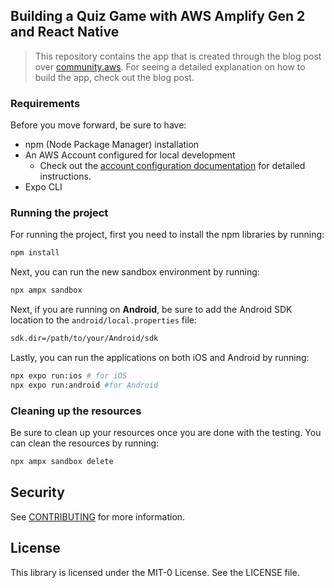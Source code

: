 ## Building a Quiz Game with AWS Amplify Gen 2 and React Native

> This repository contains the app that is created through the blog post over [community.aws](https://community.aws/content/2oFXtL8vTeHWORWVkx8ak2gCgxf). For seeing a detailed explanation on how to build the app, check out the blog post.

### Requirements

Before you move forward, be sure to have:
- npm (Node Package Manager) installation
- An AWS Account configured for local development
  - Check out the [account configuration documentation](https://docs.amplify.aws/react/start/account-setup/) for detailed instructions.
- Expo CLI

### Running the project
For running the project, first you need to install the npm libraries by running:

```bash
npm install
```

Next, you can run the new sandbox environment by running:
```bash
npx ampx sandbox
```

Next, if you are running on **Android**, be sure to add the Android SDK location to the `android/local.properties` file:
```bash
sdk.dir=/path/to/your/Android/sdk
```

Lastly, you can run the applications on both iOS and Android by running:

```bash
npx expo run:ios # for iOS
npx expo run:android #for Android
```

### Cleaning up the resources
Be sure to clean up your resources once you are done with the testing. You can clean the resources by running:

```bash
npx ampx sandbox delete
```

## Security

See [CONTRIBUTING](CONTRIBUTING.md#security-issue-notifications) for more information.

## License

This library is licensed under the MIT-0 License. See the LICENSE file.
